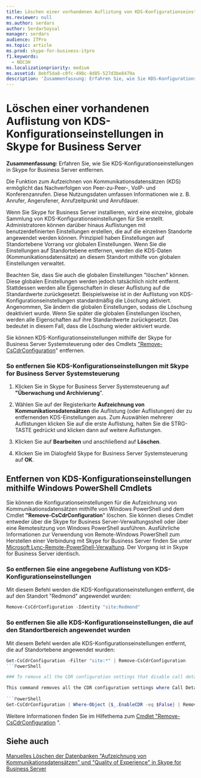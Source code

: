 ```yaml
---
title: Löschen einer vorhandenen Auflistung von KDS-Konfigurationseinstellungen in Skype for Business Server
ms.reviewer: null
ms.author: serdars
author: SerdarSoysal
manager: serdars
audience: ITPro
ms.topic: article
ms.prod: skype-for-business-itpro
f1.keywords:
  - NOCSH
ms.localizationpriority: medium
ms.assetid: 8ebf5da8-c0fc-498c-8d85-527d3be8479a
description: 'Zusammenfassung: Erfahren Sie, wie Sie KDS-Konfigurationseinstellungen in Skype for Business Server entfernen.'
---
```


# <a name="delete-an-existing-collection-of-cdr-configuration-settings-in-skype-for-business-server"></a>Löschen einer vorhandenen Auflistung von KDS-Konfigurationseinstellungen in Skype for Business Server
 
**Zusammenfassung:** Erfahren Sie, wie Sie KDS-Konfigurationseinstellungen in Skype for Business Server entfernen.
  
Die Funktion zum Aufzeichnen von Kommunikationsdatensätzen (KDS) ermöglicht das Nachverfolgen von Peer-zu-Peer-, VoIP- und Konferenzanrufen. Diese Nutzungsdaten umfassen Informationen wie z. B. Anrufer, Angerufener, Anrufzeitpunkt und Anrufdauer.
  
Wenn Sie Skype for Business Server installieren, wird eine einzelne, globale Sammlung von KDS-Konfigurationseinstellungen für Sie erstellt. Administratoren können darüber hinaus Auflistungen mit benutzerdefinierten Einstellungen erstellen, die auf die einzelnen Standorte angewendet werden können. Prinzipiell haben Einstellungen auf Standortebene Vorrang vor globalen Einstellungen. Wenn Sie die Einstellungen auf Standortebene entfernen, werden die KDS-Daten (Kommunikationsdatensätze) an diesem Standort mithilfe von globalen Einstellungen verwaltet.
  
Beachten Sie, dass Sie auch die globalen Einstellungen "löschen" können. Diese globalen Einstellungen werden jedoch tatsächlich nicht entfernt. Stattdessen werden alle Eigenschaften in dieser Auflistung auf die Standardwerte zurückgesetzt. Beispielsweise ist in der Auflistung von KDS-Konfigurationseinstellungen standardmäßig die Löschung aktiviert. Angenommen, Sie ändern die globalen Einstellungen, sodass die Löschung deaktiviert wurde. Wenn Sie später die globalen Einstellungen löschen, werden alle Eigenschaften auf ihre Standardwerte zurückgesetzt. Das bedeutet in diesem Fall, dass die Löschung wieder aktiviert wurde.
  
Sie können KDS-Konfigurationseinstellungen mithilfe der Skype for Business Server Systemsteuerung oder des Cmdlets ["Remove-CsCdrConfiguration](/powershell/module/skype/remove-cscdrconfiguration?view=skype-ps)" entfernen.
  
### <a name="to-remove-cdr-configuration-settings-with-skype-for-business-server-control-panel"></a>So entfernen Sie KDS-Konfigurationseinstellungen mit Skype for Business Server Systemsteuerung

1. Klicken Sie in Skype for Business Server Systemsteuerung auf **"Überwachung und Archivierung**". 
    
2. Wählen Sie auf der Registerkarte **Aufzeichnung von Kommunikationsdatensätzen** die Auflistung (oder Auflistungen) der zu entfernenden KDS-Einstellungen aus. Zum Auswählen mehrerer Auflistungen klicken Sie auf die erste Auflistung, halten Sie die STRG-TASTE gedrückt und klicken dann auf weitere Auflistungen.
    
3. Klicken Sie auf **Bearbeiten** und anschließend auf **Löschen**.
    
4. Klicken Sie im Dialogfeld Skype for Business Server Systemsteuerung auf **OK**.
    
## <a name="removing-cdr-configuration-settings-by-using-windows-powershell-cmdlets"></a>Entfernen von KDS-Konfigurationseinstellungen mithilfe Windows PowerShell Cmdlets

Sie können die Konfigurationseinstellungen für die Aufzeichnung von Kommunikationsdatensätzen mithilfe von Windows PowerShell und dem Cmdlet **"Remove-CsCdrConfiguration**" löschen. Sie können dieses Cmdlet entweder über die Skype for Business Server-Verwaltungsshell oder über eine Remotesitzung von Windows PowerShell ausführen. Ausführliche Informationen zur Verwendung von Remote-Windows PowerShell zum Herstellen einer Verbindung mit Skype for Business Server finden Sie unter [Microsoft Lync-Remote-PowerShell-Verwaltung](https://blog.insideo365.com/2011/08/remote-lync-powershell-administration/). Der Vorgang ist in Skype for Business Server identisch.
  
### <a name="to-remove-a-specified-collection-of-cdr-configuration-settings"></a>So entfernen Sie eine angegebene Auflistung von KDS-Konfigurationseinstellungen

 Mit diesem Befehl werden die KDS-Konfigurationseinstellungen entfernt, die auf den Standort "Redmond" angewendet wurden:
    
  ```PowerShell
  Remove-CsCdrConfiguration -Identity "site:Redmond"
  ```

### <a name="to-remove-all-the-cdr-configuration-settings-applied-to-the-site-scope"></a>So entfernen Sie alle KDS-Konfigurationseinstellungen, die auf den Standortbereich angewendet wurden

 Mit diesem Befehl werden alle KDS-Konfigurationseinstellungen entfernt, die auf Standortebene angewendet wurden:
    
  ```PowerShell
  Get-CsCdrConfiguration -Filter "site:*" | Remove-CsCdrConfiguration
  ```PowerShell

### To remove all the CDR configuration settings that disable call detail recording

 This command removes all the CDR configuration settings where Call Detail recording has been disabled:
    
  ```PowerShell
  Get-CsCdrConfiguration | Where-Object {$_.EnableCDR -eq $False} | Remove-CsCdrConfiguration
  ```

Weitere Informationen finden Sie im Hilfethema zum [Cmdlet "Remove-CsCdrConfiguration](/powershell/module/skype/remove-cscdrconfiguration?view=skype-ps) ".
  
## <a name="see-also"></a>Siehe auch

[Manuelles Löschen der Datenbanken "Aufzeichnung von Kommunikationsdatensätzen" und "Quality of Experience" in Skype for Business Server](../../deploy/deploy-monitoring/purgecall-detail-recording-and-qoe.md)